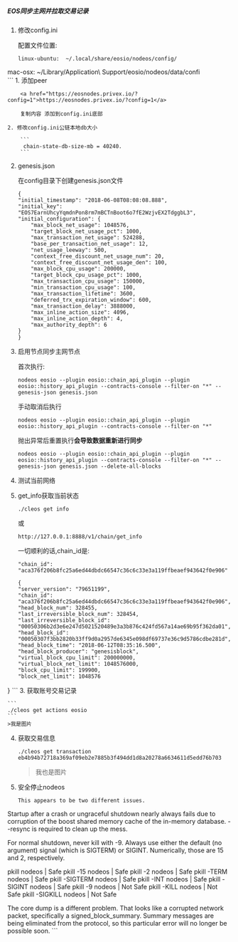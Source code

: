 ##### EOS同步主网并拉取交易记录
1. 修改config.ini
	
	配置文件位置:
	
	```
	linux-ubuntu:  ~/.local/share/eosio/nodeos/config/  
mac-osx:  ~/Library/Application\ Support/eosio/nodeos/data/confi  
	```
	1. 添加peer
		
		<a href="https://eosnodes.privex.io/?config=1">https://eosnodes.privex.io/?config=1</a>
		
		复制内容 添加到config.ini底部
		
	2. 修改config.ini公链本地db大小
	
		```
		 chain-state-db-size-mb = 40240.
		```
2. genesis.json

	在config目录下创建genesis.json文件
		
	```
	{  
  	"initial_timestamp": "2018-06-08T08:08:08.888",  
  	"initial_key": "EOS7EarnUhcyYqmdnPon8rm7mBCTnBoot6o7fE2WzjvEX2TdggbL3",  
  	"initial_configuration": {  
    	"max_block_net_usage": 1048576,  
    	"target_block_net_usage_pct": 1000,  
    	"max_transaction_net_usage": 524288,  
    	"base_per_transaction_net_usage": 12,  
    	"net_usage_leeway": 500,  
    	"context_free_discount_net_usage_num": 20,  
    	"context_free_discount_net_usage_den": 100,  
    	"max_block_cpu_usage": 200000,  
    	"target_block_cpu_usage_pct": 1000,  
    	"max_transaction_cpu_usage": 150000,  
    	"min_transaction_cpu_usage": 100,  
    	"max_transaction_lifetime": 3600,  
    	"deferred_trx_expiration_window": 600,  
    	"max_transaction_delay": 3888000,  
    	"max_inline_action_size": 4096,  
    	"max_inline_action_depth": 4,  
    	"max_authority_depth": 6  
  	}  
	}  
	```
	
2. 启用节点同步主网节点
	
	首次执行:
	```
	nodeos eosio --plugin eosio::chain_api_plugin --plugin eosio::history_api_plugin --contracts-console --filter-on "*" --genesis-json genesis.json
	```
	
	手动取消后执行
	```
	nodeos eosio --plugin eosio::chain_api_plugin --plugin eosio::history_api_plugin --contracts-console --filter-on "*" 
	```
	
	抛出异常后重置执行**会导致数据重新进行同步**
	```
	nodeos eosio --plugin eosio::chain_api_plugin --plugin eosio::history_api_plugin --contracts-console --filter-on "*" --genesis-json genesis.json --delete-all-blocks
	```
3. 测试当前网络
	
3. get_info获取当前状态
	
	```
	./cleos get info
	```
	或
	
	```
	http://127.0.0.1:8888/v1/chain/get_info
	```
	
	
	
	
	
	
	
	
	
	
	
	
	
	
	一切顺利的话,chain_id是:
	
	```
	"chain_id": "aca376f206b8fc25a6ed44dbdc66547c36c6c33e3a119ffbeaef943642f0e906"
	```
	
	```
	{
    "server_version": "79651199",
    "chain_id": "aca376f206b8fc25a6ed44dbdc66547c36c6c33e3a119ffbeaef943642f0e906",
    "head_block_num": 328455,
    "last_irreversible_block_num": 328454,
    "last_irreversible_block_id": "00050306b2d3e6e247d5021520489e3a3b876c424fd567a14ae69b95f362da01",
    "head_block_id": "00050307f3bb2820b33ff9d0a2957de6345e098df69737e36c9d5786cdbe281d",
    "head_block_time": "2018-06-12T08:35:16.500",
    "head_block_producer": "genesisblock",
    "virtual_block_cpu_limit": 200000000,
    "virtual_block_net_limit": 1048576000,
    "block_cpu_limit": 199900,
    "block_net_limit": 1048576
}
	```
3. 获取账号交易记录

	```
	./cleos get actions eosio
	```
	>我是图片
	
4. 获取交易信息

	```
	./cleos get transaction eb4b94b72718a369af09eb2e7885b3f494dd1d8a20278a6634611d5edd76b703
	```
	>我也是图片
5. 安全停止nodeos
	```
	This appears to be two different issues.

Startup after a crash or ungraceful shutdown nearly always fails due to corruption of the boost shared memory cache of the in-memory database. --resync is required to clean up the mess.

For normal shutdown, never kill with -9. Always use either the default (no argument) signal (which is SIGTERM) or SIGINT. Numerically, those are 15 and 2, respectively.

pkill nodeos | Safe
pkill -15 nodeos | Safe
pkill -2 nodeos | Safe
pkill -TERM nodeos | Safe
pkill -SIGTERM nodeos | Safe
pkill -INT nodeos | Safe
pkill -SIGINT nodeos | Safe
pkill -9 nodeos | Not Safe
pkill -KILL nodeos | Not Safe
pkill -SIGKILL nodeos | Not Safe

The core dump is a different problem. That looks like a corrupted network packet, specifically a signed_block_summary. Summary messages are being eliminated from the protocol, so this particular error will no longer be possible soon.
	```
